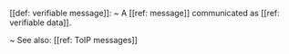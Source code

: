 [[def: verifiable message]]:
~ A [[ref: message]] communicated as [[ref: verifiable data]].

~ See also: [[ref: ToIP messages]] 


